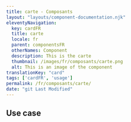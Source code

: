 ```yaml
---
title: carte - Composants
layout: "layouts/component-documentation.njk"
eleventyNavigation:
  key: cardFR
  title: carte
  locale: fr
  parent: componentsFR
  otherNames: Component
  description: This is the carte
  thumbnail: /images/fr/composants/carte.png
  alt: This is an image of the component
translationKey: "card"
tags: ['cardFR', 'usage']
permalink: /fr/composants/carte/
date: "git Last Modified"
---
```


## Use case
